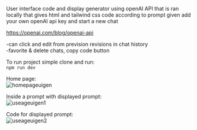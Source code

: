 User interface code and display generator using openAI API that is ran locally that gives html and tailwind css code according to prompt given 
add your own openAI api key and start a new chat  

https://openai.com/blog/openai-api  

-can click and edit from prevision revisions in chat history  
-favorite & delete chats, copy code button  

To run project simple clone and run: <br/>
`npm run dev`

Home page: <br/>
![homepageuigen](https://github.com/user-attachments/assets/45acbb9f-c510-4042-be8f-ab8df575ce7d) <br/>

Inside a prompt with displayed prompt: <br/>
![useageuigen1](https://github.com/user-attachments/assets/023d8dd6-eb01-4d63-92a4-547788333b0b)

Code for displayed prompt: <br/>
![useageuigen2](https://github.com/user-attachments/assets/ebe1080f-c2d4-44fd-a5f9-636539a8beb3)

